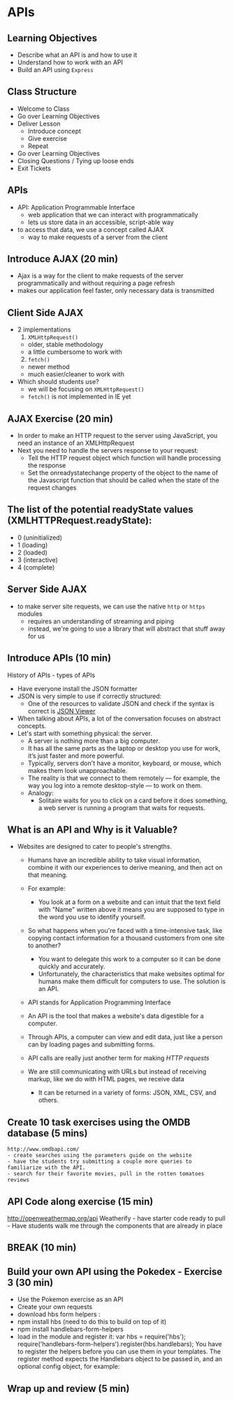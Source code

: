 # APIs

## Learning Objectives
- Describe what an API is and how to use it
- Understand how to work with an API
- Build an API using `Express`

## Class Structure
- Welcome to Class
- Go over Learning Objectives
- Deliver Lesson
  - Introduce concept
  - Give exercise
  - Repeat
- Go over Learning Objectives
- Closing Questions / Tying up loose ends
- Exit Tickets

## APIs
- API: Application Programmable Interface
  - web application that we can interact with programmatically
  - lets us store data in an accessible, script-able way
- to access that data, we use a concept called AJAX
  - way to make requests of a server from the client

## Introduce AJAX  (20 min)
- Ajax is a way for the client to make requests of the server
programmatically and without requiring a page refresh
- makes our application feel faster, only necessary data is
transmitted

## Client Side AJAX
- 2 implementations
  1. `XMLHttpRequest()`
    - older, stable methodology
    - a little cumbersome to work with
  2. `fetch()`
    - newer method
    - much easier/cleaner to work with
- Which should students use?
  - we will be focusing on `XMLHttpRequest()`
  - `fetch()` is not implemented in IE yet

## AJAX Exercise (20 min)
  - In order to make an HTTP request to the server using JavaScript, you need an instance of an XMLHttpRequest
  - Next you need to handle the servers response to your request:
    - Tell the HTTP request object which function will handle processing the response
    - Set the onreadystatechange property of the object to the name of the Javascript function that should be called when the state of the request changes

## The list of the potential readyState values (XMLHTTPRequest.readyState):
  -  0 (uninitialized)
  -  1 (loading)
  -  2 (loaded)
  -  3 (interactive)
  -  4 (complete)

## Server Side AJAX
- to make server site requests, we can use the native `http`
or `https` modules
  - requires an understanding of streaming and piping
  - instead, we're going to use a library that will abstract
  that stuff away for us


## Introduce APIs (10 min)
History of APIs - types of APIs
  - Have everyone install the JSON formatter
  - JSON is very simple to use if correctly structured:
    - One of the resources to validate JSON and check if the syntax is correct is [JSON Viewer](http://codebeautify.org/jsonviewer)
  - When talking about APIs, a lot of the conversation focuses on abstract concepts.
  - Let's start with something physical: the server.
    - A server is nothing more than a big computer.
    - It has all the same parts as the laptop or desktop you use for work, it’s just faster and more powerful.
    - Typically, servers don't have a monitor, keyboard, or mouse, which makes them look unapproachable.
    - The reality is that we connect to them remotely — for example, the way you log into a remote desktop-style — to work on them.
    - Analogy:
      - Solitaire waits for you to click on a card before it does something, a web server is running a program that waits for requests.

## What is an API and Why is it Valuable?
  - Websites are designed to cater to people's strengths.
    - Humans have an incredible ability to take visual information, combine it with our experiences to derive meaning, and then act on that meaning.
    - For example:
      - You look at a form on a website and can intuit that the text field with "Name" written above it means you are supposed to type in the word you use to identify yourself.
    - So what happens when you're faced with a time-intensive task, like copying contact information for a thousand customers from one site to another?
      - You want to delegate this work to a computer so it can be done quickly and accurately.
      - Unfortunately, the characteristics that make websites optimal for humans make them difficult for computers to use. The solution is an API.

    - API stands for Application Programming Interface
    - An API is the tool that makes a website's data digestible for a computer.
    - Through APIs, a computer can view and edit data, just like a person can by loading pages and submitting forms.
    - API calls are really just another term for making _HTTP requests_
    - We are still communicating with URLs but instead of receiving markup, like we do with HTML pages, we receive data
      - It can be returned in a variety of forms: JSON, XML, CSV, and others.

## Create 10 task exercises using the OMDB database (5 mins)
    http://www.omdbapi.com/
    - create searches using the parameters guide on the website
    - have the students try submitting a couple more queries to familiarize with the API.
    - search for their favorite movies, pull in the rotten tomatoes reviews

## API Code along exercise (15 min)
  http://openweathermap.org/api
  Weatherify - have starter code ready to pull
    - Have students walk me through the components that are already in place

## BREAK  (10 min)

## Build your own API using the Pokedex - Exercise 3 (30 min)
  - Use the Pokemon exercise as an API
  - Create your own requests
  - download hbs form helpers :
  - npm install hbs (need to do this to build on top of it)
  - npm install handlebars-form-helpers
  - load in the module and register it:
    var hbs = require('hbs');
    require('handlebars-form-helpers').register(hbs.handlebars);
    You have to register the helpers before you can use them in your templates. The register method expects the Handlebars object to be passed in, and an optional config object, for example:


## Wrap up and review (5 min)  
